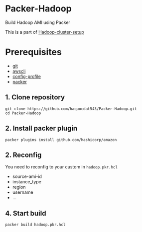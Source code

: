 # Packer-Hadoop
Build Hadoop AMI using Packer

This is a part of [Hadoop-cluster-setup](https://github.com/haquocdat543/Hadoop-cluster-setup)
# Prerequisites
* [git](https://git-scm.com/downloads)
* [awscli](https://docs.aws.amazon.com/cli/latest/userguide/getting-started-install.html)
* [config-profile](https://docs.aws.amazon.com/cli/latest/reference/configure/)
* [packer](https://developer.hashicorp.com/packer/tutorials/docker-get-started/get-started-install-cli)
## 1. Clone repository
```
git clone https://github.com/haquocdat543/Packer-Hadoop.git
cd Packer-Hadoop
```
## 2. Install packer plugin
```
packer plugins install github.com/hashicorp/amazon
```
## 2. Reconfig
You need to reconfig to your custom in `hadoop.pkr.hcl`
* source-ami-id
* instance_type
* region
* username
* ...
## 4. Start build
```
packer build hadoop.pkr.hcl
```
